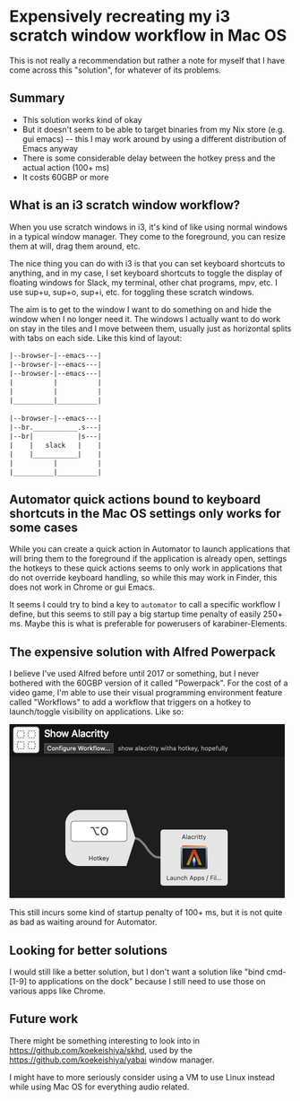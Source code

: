 # Expensively recreating my i3 scratch window workflow in Mac OS

This is not really a recommendation but rather a note for myself that I have come across this "solution", for whatever of its problems.

## Summary

* This solution works kind of okay
* But it doesn't seem to be able to target binaries from my Nix store (e.g. gui emacs) -- this I may work around by using a different distribution of Emacs anyway
* There is some considerable delay between the hotkey press and the actual action (100+ ms)
* It costs 60GBP or more

## What is an i3 scratch window workflow?

When you use scratch windows in i3, it's kind of like using normal windows in a typical window manager. They come to the foreground, you can resize them at will, drag them around, etc.

The nice thing you can do with i3 is that you can set keyboard shortcuts to anything, and in my case, I set keyboard shortcuts to toggle the display of floating windows for Slack, my terminal, other chat programs, mpv, etc. I use sup+u, sup+o, sup+i, etc. for toggling these scratch windows.

The aim is to get to the window I want to do something on and hide the window when I no longer need it. The windows I actually want to do work on stay in the tiles and I move between them, usually just as horizontal splits with tabs on each side. Like this kind of layout:

```
|--browser-|--emacs---|
|--browser-|--emacs---|
|--browser-|--emacs---|
|          |          |
|          |          |
|__________|__________|

|--browser-|--emacs---|
|--br.___________.s---|
|--br|           |s---|
|    |   slack   |    |
|    |___________|    |
|          |          |
|__________|__________|
```

## Automator quick actions bound to keyboard shortcuts in the Mac OS settings only works for some cases

While you can create a quick action in Automator to launch applications that will bring them to the foreground if the application is already open, settings the hotkeys to these quick actions seems to only work in applications that do not override keyboard handling, so while this may work in Finder, this does not work in Chrome or gui Emacs.

It seems I could try to bind a key to `automator` to call a specific workflow I define, but this seems to still pay a big startup time penalty of easily 250+ ms. Maybe this is what is preferable for powerusers of karabiner-Elements.


## The expensive solution with Alfred Powerpack

I believe I've used Alfred before until 2017 or something, but I never bothered with the 60GBP version of it called "Powerpack". For the cost of a video game, I'm able to use their visual programming environment feature called "Workflows" to add a workflow that triggers on a hotkey to launch/toggle visibility on applications. Like so:

![](./images/alfred-workflow.png)

This still incurs some kind of startup penalty of 100+ ms, but it is not quite as bad as waiting around for Automator.


## Looking for better solutions

I would still like a better solution, but I don't want a solution like "bind cmd-[1-9] to applications on the dock" because I still need to use those on various apps like Chrome.

## Future work

There might be something interesting to look into in <https://github.com/koekeishiya/skhd>, used by the <https://github.com/koekeishiya/yabai> window manager.

I might have to more seriously consider using a VM to use Linux instead while using Mac OS for everything audio related.

